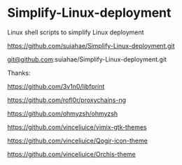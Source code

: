 # Simplify-Linux-deployment
Linux shell scripts to simplify Linux deployment

https://github.com/suiahae/Simplify-Linux-deployment.git

git@github.com:suiahae/Simplify-Linux-deployment.git


Thanks:

https://github.com/3v1n0/libfprint

https://github.com/rofl0r/proxychains-ng

https://github.com/ohmyzsh/ohmyzsh

https://github.com/vinceliuice/vimix-gtk-themes

https://github.com/vinceliuice/Qogir-icon-theme

https://github.com/vinceliuice/Orchis-theme
